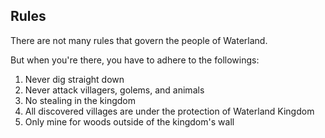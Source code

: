 Rules
-----

There are not many rules that govern the people of Waterland.

But when you're there, you have to adhere to the followings:

1. Never dig straight down
2. Never attack villagers, golems, and animals
3. No stealing in the kingdom
4. All discovered villages are under the protection of Waterland Kingdom
5. Only mine for woods outside of the kingdom's wall

